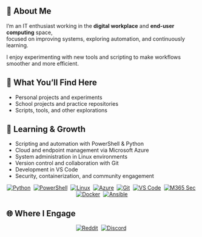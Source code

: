## 💼 About Me

I’m an IT enthusiast working in the **digital workplace** and **end-user computing** space,  
focused on improving systems, exploring automation, and continuously learning.  

I enjoy experimenting with new tools and scripting to make workflows smoother and more efficient.  

## 🔧 What You’ll Find Here

- Personal projects and experiments  
- School projects and practice repositories  
- Scripts, tools, and other explorations

## 🚀 Learning & Growth

- Scripting and automation with PowerShell & Python  
- Cloud and endpoint management via Microsoft Azure  
- System administration in Linux environments  
- Version control and collaboration with Git  
- Development in VS Code  
- Security, containerization, and community engagement  

<p dir="auto" align="center">
<a href="https://www.python.org/" target="_blank" rel="noopener noreferrer"><img alt="Python" src="https://img.shields.io/badge/Python-3776AB?style=for-the-badge&logo=python&logoColor=white" /></a>&nbsp;
<a href="https://learn.microsoft.com/powershell/" target="_blank" rel="noopener noreferrer"><img alt="PowerShell" src="https://img.shields.io/badge/PowerShell-5391FE?style=for-the-badge&logo=powershell&logoColor=white" /></a>&nbsp;
<a href="https://www.linux.org/" target="_blank" rel="noopener noreferrer"><img alt="Linux" src="https://img.shields.io/badge/Linux-FCC624?style=for-the-badge&logo=linux&logoColor=black" /></a>&nbsp;
<a href="https://azure.microsoft.com/" target="_blank" rel="noopener noreferrer"><img alt="Azure" src="https://img.shields.io/badge/Azure-0089D6?style=for-the-badge&logo=microsoftazure&logoColor=white" /></a>&nbsp;
<a href="https://git-scm.com/" target="_blank" rel="noopener noreferrer"><img alt="Git" src="https://img.shields.io/badge/Git-F05032?style=for-the-badge&logo=git&logoColor=white" /></a>&nbsp;
<a href="https://code.visualstudio.com/" target="_blank" rel="noopener noreferrer"><img alt="VS Code" src="https://img.shields.io/badge/VS%20Code-0078D7?style=for-the-badge&logo=visualstudiocode&logoColor=white" /></a>&nbsp;
<a href="https://learn.microsoft.com/microsoft-365/security/" target="_blank" rel="noopener noreferrer"><img alt="M365 Sec" src="https://img.shields.io/badge/M365%20Sec-0078D4?style=for-the-badge&logo=microsoft&logoColor=white" /></a>&nbsp;
<a href="https://www.docker.com/" target="_blank" rel="noopener noreferrer"><img alt="Docker" src="https://img.shields.io/badge/Docker-2496ED?style=for-the-badge&logo=docker&logoColor=white" /></a>&nbsp;
<a href="https://www.ansible.com/" target="_blank" rel="noopener noreferrer"><img alt="Ansible" src="https://img.shields.io/badge/Ansible-EE0000?style=for-the-badge&logo=ansible&logoColor=white" /></a>
</p>

## 🌐 Where I Engage

<p dir="auto" align="center">
<a href="https://github.com/beauberghmans" target="_blank" rel="noopener noreferrer"><img alt="Reddit" src="https://img.shields.io/badge/Reddit-FF4500?style=for-the-badge&logo=reddit&logoColor=white" /></a>&nbsp;
<a href="https://github.com/beauberghmans" target="_blank" rel="noopener noreferrer"><img alt="Discord" src="https://img.shields.io/badge/Discord-5865F2?style=for-the-badge&logo=discord&logoColor=white" /></a>&nbsp;
</p>
